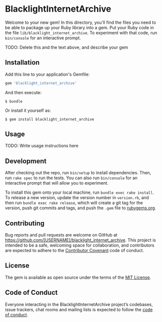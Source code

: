 # BlacklightInternetArchive

Welcome to your new gem! In this directory, you'll find the files you need to be able to package up your Ruby library into a gem. Put your Ruby code in the file `lib/blacklight_internet_archive`. To experiment with that code, run `bin/console` for an interactive prompt.

TODO: Delete this and the text above, and describe your gem

## Installation

Add this line to your application's Gemfile:

```ruby
gem 'blacklight_internet_archive'
```

And then execute:

    $ bundle

Or install it yourself as:

    $ gem install blacklight_internet_archive

## Usage

TODO: Write usage instructions here

## Development

After checking out the repo, run `bin/setup` to install dependencies. Then, run `rake spec` to run the tests. You can also run `bin/console` for an interactive prompt that will allow you to experiment.

To install this gem onto your local machine, run `bundle exec rake install`. To release a new version, update the version number in `version.rb`, and then run `bundle exec rake release`, which will create a git tag for the version, push git commits and tags, and push the `.gem` file to [rubygems.org](https://rubygems.org).

## Contributing

Bug reports and pull requests are welcome on GitHub at https://github.com/[USERNAME]/blacklight_internet_archive. This project is intended to be a safe, welcoming space for collaboration, and contributors are expected to adhere to the [Contributor Covenant](http://contributor-covenant.org) code of conduct.

## License

The gem is available as open source under the terms of the [MIT License](https://opensource.org/licenses/MIT).

## Code of Conduct

Everyone interacting in the BlacklightInternetArchive project’s codebases, issue trackers, chat rooms and mailing lists is expected to follow the [code of conduct](https://github.com/[USERNAME]/blacklight_internet_archive/blob/master/CODE_OF_CONDUCT.md).

